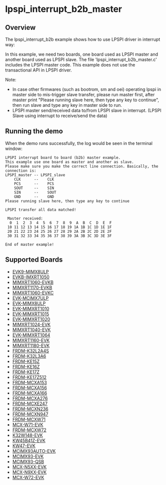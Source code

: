 # lpspi_interrupt_b2b_master

## Overview
The lpspi_interrupt_b2b example shows how to use LPSPI driver in interrupt way:

In this example, we need two boards, one board used as LPSPI master and another board used as LPSPI slave.
The file 'lpspi_interrupt_b2b_master.c' includes the LPSPI master code.
This example does not use the transactional API in LPSPI driver.

Note:
  - In case other firmwares (such as bootrom, sm and oei) operating lpspi in master side to mis-trigger slave transfer, please run master first, after master print "Please running slave here, then type any key to continue", then run slave and type any key in master side to run.
  - LPSPI master send/received data to/from LPSPI slave in interrupt. (LPSPI Slave using interrupt to receive/send the data)


## Running the demo
When the demo runs successfully, the log would be seen in the terminal window:
~~~~~~~~~~~~~~~~~~~~~~~~~~~~~~~~~~~~~~~~~~~~~~~~~~~~~~~~~~~~~~~~~~~~~~~~~~~~~~~~~~~~
LPSPI interrupt board to board (b2b) master example.
This example use one board as master and another as slave.
Please make sure you make the correct line connection. Basically, the connection is:
LPSPI_master -- LPSPI_slave
    CLK      --    CLK
    PCS      --    PCS
    SOUT     --    SIN
    SIN      --    SOUT
    GND      --    GND
Please running slave here, then type any key to continue

LPSPI transfer all data matched!

 Master received:
  0  1  2  3  4  5  6  7  8  9  A  B  C  D  E  F
 10 11 12 13 14 15 16 17 18 19 1A 1B 1C 1D 1E 1F
 20 21 22 23 24 25 26 27 28 29 2A 2B 2C 2D 2E 2F
 30 31 32 33 34 35 36 37 38 39 3A 3B 3C 3D 3E 3F

End of master example!
~~~~~~~~~~~~~~~~~~~~~~~~~~~~~~~~~~~~~~~~~~~~~~~~~~~~~~~~~~~~~~~~~~~~~~~~~~~~~~~~~~~~~

## Supported Boards
- [EVK9-MIMX8ULP](../../../../_boards/evk9mimx8ulp/driver_examples/lpspi/interrupt_b2b/master/example_board_readme.md)
- [EVKB-IMXRT1050](../../../../_boards/evkbimxrt1050/driver_examples/lpspi/interrupt_b2b/master/example_board_readme.md)
- [MIMXRT1060-EVKB](../../../../_boards/evkbmimxrt1060/driver_examples/lpspi/interrupt_b2b/master/example_board_readme.md)
- [MIMXRT1170-EVKB](../../../../_boards/evkbmimxrt1170/driver_examples/lpspi/interrupt_b2b/master/example_board_readme.md)
- [MIMXRT1060-EVKC](../../../../_boards/evkcmimxrt1060/driver_examples/lpspi/interrupt_b2b/master/example_board_readme.md)
- [EVK-MCIMX7ULP](../../../../_boards/evkmcimx7ulp/driver_examples/lpspi/interrupt_b2b/master/example_board_readme.md)
- [EVK-MIMX8ULP](../../../../_boards/evkmimx8ulp/driver_examples/lpspi/interrupt_b2b/master/example_board_readme.md)
- [EVK-MIMXRT1010](../../../../_boards/evkmimxrt1010/driver_examples/lpspi/interrupt_b2b/master/example_board_readme.md)
- [EVK-MIMXRT1015](../../../../_boards/evkmimxrt1015/driver_examples/lpspi/interrupt_b2b/master/example_board_readme.md)
- [EVK-MIMXRT1020](../../../../_boards/evkmimxrt1020/driver_examples/lpspi/interrupt_b2b/master/example_board_readme.md)
- [MIMXRT1024-EVK](../../../../_boards/evkmimxrt1024/driver_examples/lpspi/interrupt_b2b/master/example_board_readme.md)
- [MIMXRT1040-EVK](../../../../_boards/evkmimxrt1040/driver_examples/lpspi/interrupt_b2b/master/example_board_readme.md)
- [EVK-MIMXRT1064](../../../../_boards/evkmimxrt1064/driver_examples/lpspi/interrupt_b2b/master/example_board_readme.md)
- [MIMXRT1160-EVK](../../../../_boards/evkmimxrt1160/driver_examples/lpspi/interrupt_b2b/master/example_board_readme.md)
- [MIMXRT1180-EVK](../../../../_boards/evkmimxrt1180/driver_examples/lpspi/interrupt_b2b/master/example_board_readme.md)
- [FRDM-K32L2A4S](../../../../_boards/frdmk32l2a4s/driver_examples/lpspi/interrupt_b2b/master/example_board_readme.md)
- [FRDM-K32L3A6](../../../../_boards/frdmk32l3a6/driver_examples/lpspi/interrupt_b2b/master/example_board_readme.md)
- [FRDM-KE15Z](../../../../_boards/frdmke15z/driver_examples/lpspi/interrupt_b2b/master/example_board_readme.md)
- [FRDM-KE16Z](../../../../_boards/frdmke16z/driver_examples/lpspi/interrupt_b2b/master/example_board_readme.md)
- [FRDM-KE17Z](../../../../_boards/frdmke17z/driver_examples/lpspi/interrupt_b2b/master/example_board_readme.md)
- [FRDM-KE17Z512](../../../../_boards/frdmke17z512/driver_examples/lpspi/interrupt_b2b/master/example_board_readme.md)
- [FRDM-MCXA153](../../../../_boards/frdmmcxa153/driver_examples/lpspi/interrupt_b2b/master/example_board_readme.md)
- [FRDM-MCXA156](../../../../_boards/frdmmcxa156/driver_examples/lpspi/interrupt_b2b/master/example_board_readme.md)
- [FRDM-MCXA166](../../../../_boards/frdmmcxa166/driver_examples/lpspi/interrupt_b2b/master/example_board_readme.md)
- [FRDM-MCXA276](../../../../_boards/frdmmcxa276/driver_examples/lpspi/interrupt_b2b/master/example_board_readme.md)
- [FRDM-MCXE247](../../../../_boards/frdmmcxe247/driver_examples/lpspi/interrupt_b2b/master/example_board_readme.md)
- [FRDM-MCXN236](../../../../_boards/frdmmcxn236/driver_examples/lpspi/interrupt_b2b/master/example_board_readme.md)
- [FRDM-MCXN947](../../../../_boards/frdmmcxn947/driver_examples/lpspi/interrupt_b2b/master/example_board_readme.md)
- [FRDM-MCXW71](../../../../_boards/frdmmcxw71/driver_examples/lpspi/interrupt_b2b/master/example_board_readme.md)
- [MCX-W71-EVK](../../../../_boards/mcxw71evk/driver_examples/lpspi/interrupt_b2b/master/example_board_readme.md)
- [FRDM-MCXW72](../../../../_boards/frdmmcxw72/driver_examples/lpspi/interrupt_b2b/master/example_board_readme.md)
- [K32W148-EVK](../../../../_boards/k32w148evk/driver_examples/lpspi/interrupt_b2b/master/example_board_readme.md)
- [KW45B41Z-EVK](../../../../_boards/kw45b41zevk/driver_examples/lpspi/interrupt_b2b/master/example_board_readme.md)
- [KW47-EVK](../../../../_boards/kw47evk/driver_examples/lpspi/interrupt_b2b/master/example_board_readme.md)
- [MCIMX93AUTO-EVK](../../../../_boards/mcimx93autoevk/driver_examples/lpspi/interrupt_b2b/master/example_board_readme.md)
- [MCIMX93-EVK](../../../../_boards/mcimx93evk/driver_examples/lpspi/interrupt_b2b/master/example_board_readme.md)
- [MCIMX93-QSB](../../../../_boards/mcimx93qsb/driver_examples/lpspi/interrupt_b2b/master/example_board_readme.md)
- [MCX-N5XX-EVK](../../../../_boards/mcxn5xxevk/driver_examples/lpspi/interrupt_b2b/master/example_board_readme.md)
- [MCX-N9XX-EVK](../../../../_boards/mcxn9xxevk/driver_examples/lpspi/interrupt_b2b/master/example_board_readme.md)
- [MCX-W72-EVK](../../../../_boards/mcxw72evk/driver_examples/lpspi/interrupt_b2b/master/example_board_readme.md)
